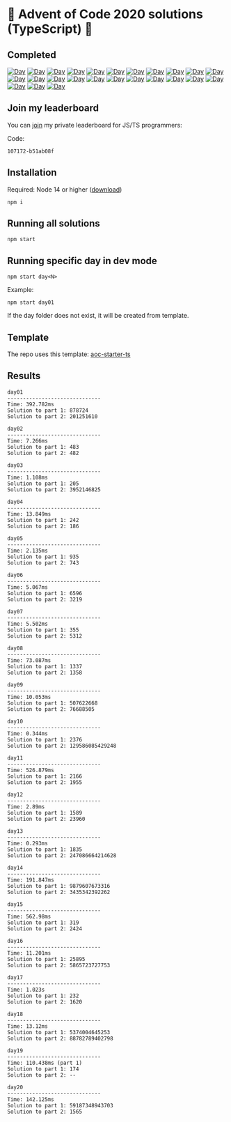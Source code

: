 # 🎄 Advent of Code 2020 solutions (TypeScript) 🎄

## Completed

[![Day](https://badgen.net/badge/01/%E2%98%85%E2%98%85/blue)](src/day01)
[![Day](https://badgen.net/badge/02/%E2%98%85%E2%98%85/blue)](src/day02)
[![Day](https://badgen.net/badge/03/%E2%98%85%E2%98%85/blue)](src/day03)
[![Day](https://badgen.net/badge/04/%E2%98%85%E2%98%85/blue)](src/day04)
[![Day](https://badgen.net/badge/05/%E2%98%85%E2%98%85/blue)](src/day05)
[![Day](https://badgen.net/badge/06/%E2%98%85%E2%98%85/blue)](src/day06)
[![Day](https://badgen.net/badge/07/%E2%98%85%E2%98%85/blue)](src/day07)
[![Day](https://badgen.net/badge/08/%E2%98%85%E2%98%85/blue)](src/day08)
[![Day](https://badgen.net/badge/09/%E2%98%85%E2%98%85/blue)](src/day09)
[![Day](https://badgen.net/badge/10/%E2%98%85%E2%98%85/blue)](src/day10)
[![Day](https://badgen.net/badge/11/%E2%98%85%E2%98%85/blue)](src/day11)
[![Day](https://badgen.net/badge/12/%E2%98%85%E2%98%85/blue)](src/day12)
[![Day](https://badgen.net/badge/13/%E2%98%85%E2%98%85/blue)](src/day13)
[![Day](https://badgen.net/badge/14/%E2%98%85%E2%98%85/blue)](src/day14)
[![Day](https://badgen.net/badge/15/%E2%98%85%E2%98%85/blue)](src/day15)
[![Day](https://badgen.net/badge/16/%E2%98%85%E2%98%85/blue)](src/day16)
[![Day](https://badgen.net/badge/17/%E2%98%85%E2%98%85/blue)](src/day17)
[![Day](https://badgen.net/badge/18/%E2%98%85%E2%98%85/blue)](src/day18)
[![Day](https://badgen.net/badge/19/%E2%98%85%E2%98%86/yellow)](src/day19)
[![Day](https://badgen.net/badge/20/%E2%98%85%E2%98%85/blue)](src/day20)
[![Day](https://badgen.net/badge/21/%E2%98%86%E2%98%86/gray)](src/day21)
[![Day](https://badgen.net/badge/22/%E2%98%86%E2%98%86/gray)](src/day22)
[![Day](https://badgen.net/badge/23/%E2%98%86%E2%98%86/gray)](src/day23)
[![Day](https://badgen.net/badge/24/%E2%98%86%E2%98%86/gray)](src/day24)
[![Day](https://badgen.net/badge/25/%E2%98%86%E2%98%86/gray)](src/day25)

## Join my leaderboard

You can [join](https://adventofcode.com/2020/leaderboard/private) my private leaderboard for JS/TS programmers:

Code:

```
107172-b51ab08f
```

## Installation

Required: Node 14 or higher ([download](https://nodejs.org/en/download/))

```
npm i
```

## Running all solutions

```
npm start
```

## Running specific day in dev mode

```
npm start day<N>
```

Example:

```
npm start day01
```

If the day folder does not exist, it will be created from template.

## Template

The repo uses this template: [aoc-starter-ts](https://github.com/caderek/aoc-starter-ts)

## Results

```
day01
------------------------------
Time: 392.782ms
Solution to part 1: 878724
Solution to part 2: 201251610

day02
------------------------------
Time: 7.266ms
Solution to part 1: 483
Solution to part 2: 482

day03
------------------------------
Time: 1.108ms
Solution to part 1: 205
Solution to part 2: 3952146825

day04
------------------------------
Time: 13.849ms
Solution to part 1: 242
Solution to part 2: 186

day05
------------------------------
Time: 2.135ms
Solution to part 1: 935
Solution to part 2: 743

day06
------------------------------
Time: 5.067ms
Solution to part 1: 6596
Solution to part 2: 3219

day07
------------------------------
Time: 5.502ms
Solution to part 1: 355
Solution to part 2: 5312

day08
------------------------------
Time: 73.087ms
Solution to part 1: 1337
Solution to part 2: 1358

day09
------------------------------
Time: 10.053ms
Solution to part 1: 507622668
Solution to part 2: 76688505

day10
------------------------------
Time: 0.344ms
Solution to part 1: 2376
Solution to part 2: 129586085429248

day11
------------------------------
Time: 526.879ms
Solution to part 1: 2166
Solution to part 2: 1955

day12
------------------------------
Time: 2.89ms
Solution to part 1: 1589
Solution to part 2: 23960

day13
------------------------------
Time: 0.293ms
Solution to part 1: 1835
Solution to part 2: 247086664214628

day14
------------------------------
Time: 191.847ms
Solution to part 1: 9879607673316
Solution to part 2: 3435342392262

day15
------------------------------
Time: 562.98ms
Solution to part 1: 319
Solution to part 2: 2424

day16
------------------------------
Time: 11.201ms
Solution to part 1: 25895
Solution to part 2: 5865723727753

day17
------------------------------
Time: 1.023s
Solution to part 1: 232
Solution to part 2: 1620

day18
------------------------------
Time: 13.12ms
Solution to part 1: 5374004645253
Solution to part 2: 88782789402798

day19
------------------------------
Time: 110.438ms (part 1)
Solution to part 1: 174
Solution to part 2: --

day20
------------------------------
Time: 142.125ms
Solution to part 1: 59187348943703
Solution to part 2: 1565
```
